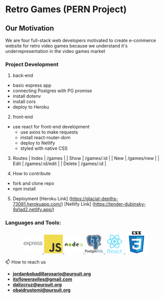 # Retro Games (PERN Project)

## Our Motivation

We are four full-stack web developers motivated to create e-commerce website for retro video games because we understand it's underrepresentation in the video games market

### Project Development

1. back-end

- basic express app
- connecting Postgres with PG promise
- install dotenv
- install cors
- deploy to Heroku

2. front-end

- use react for front-end development
  - use axios to make requests
  - install react-router-dom
  - deploy to Netlify
  - styled with native CSS

3. Routes
   | Index | /games |
   | Show | /games/:id |
   | New | /games/new |
   | Edit | /games/:id/edit |
   | Delete | /games/:id |

4. How to contribute

- fork and clone repo
- npm install

5. Deployment
   [Heroku Link] (https://glacial-depths-73081.herokuapp.com/)
   [Netlify Link] (https://tender-dubinsky-9a1ad2.netlify.app/)

<h3 align="">Languages and Tools:</h3>
<p align="center"> <a href="https://expressjs.com" target="_blank"> <img src="https://raw.githubusercontent.com/devicons/devicon/master/icons/express/express-original-wordmark.svg" alt="express" width="60" height="60"/> </a> <a href="https://developer.mozilla.org/en-US/docs/Web/JavaScript" target="_blank"> <img src="https://raw.githubusercontent.com/devicons/devicon/master/icons/javascript/javascript-original.svg" alt="javascript" width="60" height="60"/> </a> <a href="https://nodejs.org" target="_blank"> <img src="https://raw.githubusercontent.com/devicons/devicon/master/icons/nodejs/nodejs-original-wordmark.svg" alt="nodejs" width="60" height="60"/> </a> <a href="https://www.postgresql.org" target="_blank"> <img src="https://raw.githubusercontent.com/devicons/devicon/master/icons/postgresql/postgresql-original-wordmark.svg" alt="postgresql" width="60" height="60"/> </a> <a href="https://reactjs.org/" target="_blank"> <img src="https://raw.githubusercontent.com/devicons/devicon/master/icons/react/react-original-wordmark.svg" alt="react" width="60" height="60"/> </a> <a href="https://www.w3schools.com/css/" target="_blank"> <img src="https://raw.githubusercontent.com/devicons/devicon/master/icons/css3/css3-original-wordmark.svg" alt="css3" width="70" height="70"/> </a></p>

📫 How to reach us
- **jordanbobadillarosario@pursuit.org**
- **itsfloweraviles@gmail.com**
- **dalizcruz@pursuit.org**
- **obaidrustemi@pursuit.org**
